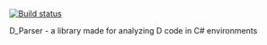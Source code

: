 [![Build status](https://ci.appveyor.com/api/projects/status/vgs7hpcb83id1rxt?svg=true)](https://ci.appveyor.com/project/aBothe/d-parser)

D_Parser - a library made for analyzing D code in C# environments
